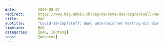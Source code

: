 ```yaml
---
date:          2020-08-07
redirect:      https://www.bag.admin.ch/bag/de/home/das-bag/aktuell/medienmitteilungen.msg-id-80005.html
title:         BAG
subtitle:      "Covid-19-Impfstoff: Bund unterzeichnet Vertrag mit Biotech-Unternehmen Moderna"
timeline:      BAG
categories:    [BAG, Impfung]
tags:          [moderna]
---
```

